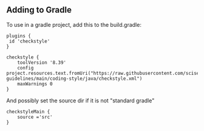 ## Adding to Gradle

To use in a gradle project, add this to the build.gradle:

```
plugins {
 id 'checkstyle'
}

checkstyle {
    toolVersion '8.39'
    config project.resources.text.fromUri("https://raw.githubusercontent.com/sciserver/sciserver-guidelines/main/coding-style/java/checkstyle.xml")
    maxWarnings 0
}
```

And possibly set the source dir if it is not "standard gradle"

```
checkstyleMain {
    source ='src'
}
```

